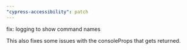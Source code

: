 ```yaml
---
"cypress-accessibility": patch
---
```


fix: logging to show command names

This also fixes some issues with the consoleProps that gets returned.
